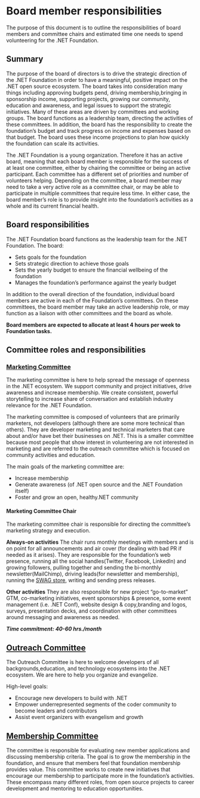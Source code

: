 # Board member responsibilities

The purpose of this document is to outline the responsibilities of board members and committee chairs and estimated time one needs to spend volunteering for the .NET Foundation.

## Summary

The purpose of the board of directors is to drive the strategic direction of the .NET Foundation in order to have a meaningful, positive impact on the .NET open source ecosystem. The board takes into consideration many things including approving budgets pend, driving membership,bringing in sponsorship income, supporting projects, growing our community, education and awareness, and legal issues to support the strategic initiatives. Many of these areas are driven by committees and working groups. The board functions as a leadership team, directing the activities of these committees. In addition, the board has the responsibility to create the foundation’s budget and track progress on income and expenses based on that budget. The board uses these income projections to plan how quickly the foundation can scale its activities.

The .NET Foundation is a young organization. Therefore it has an active board, meaning that each board member is responsible for the success of at least one committee, either by chairing the committee or being an active participant. Each committee has a different set of priorities and number of volunteers helping. Depending on the committee, a board member may need to take a very active role as a committee chair, or may be able to participate in multiple committees that require less time. In either case, the board member’s role is to provide insight into the foundation’s activities as a whole and its current financial health.

## Board responsibilities

The .NET Foundation board functions as the leadership team for the .NET Foundation. The board:

- Sets goals for the foundation
- Sets strategic direction to achieve those goals
- Sets the yearly budget to ensure the financial wellbeing of the foundation
- Manages the foundation’s performance against the yearly budget

In addition to the overall direction of the foundation, individual board members are active in each of the Foundation’s committees. On these committees, the board member may take an active leadership role, or may function as a liaison with other committees and the board as whole.

**Board members are expected to allocate at least 4 hours per week to Foundation tasks.**

## Committee roles and responsibilities

### [Marketing Committee](https://github.com/dotnet-foundation/wg-marketing)

The marketing committee is here to help spread the message of openness in the .NET ecosystem. We support community and project initiatives, drive awareness and increase membership. We create consistent, powerful storytelling to increase share of conversation and establish industry relevance for the .NET Foundation.

The marketing committee is composed of volunteers that are primarily marketers, not developers (although there are some more technical than others). They are developer marketing and technical marketers that care about and/or have bet their businesses on .NET. This is a smaller committee because most people that show interest in volunteering are not interested in marketing and are referred to the outreach committee which is focused on community activities and education.

The main goals of the marketing committee are:

- Increase membership
- Generate awareness (of .NET open source and the .NET Foundation itself)
- Foster and grow an open, healthy.NET community

#### Marketing Committee Chair

The marketing committee chair is responsible for directing the committee’s marketing strategy and execution.

**Always-on activities** The chair runs monthly meetings with members and is on point for all announcements and air cover (for dealing with bad PR if needed as it arises). They are responsible for the foundation’s web presence, running all the social handles(Twitter, Facebook, LinkedIn) and growing followers, pulling together and sending the bi-monthly newsletter(MailChimp), driving leads(for newsletter and membership), running the [SWAG store](https://store.dotnetfoundation.org), writing and sending press releases.

**Other activities** They are also responsible for new project “go-to-market” GTM, co-marketing initiatives, event sponsorships & presence, some event management (i.e. .NET Conf), website design & copy,branding and logos, surveys, presentation decks, and coordination with other committees around messaging and awareness as needed.

***Time commitment: 40-60 hrs./month***

## [Outreach Committee](https://github.com/dotnet-foundation/wg-outreach)

The Outreach Committee is here to welcome developers of all backgrounds,education, and technology ecosystems into the .NET ecosystem. We are here to help you organize and evangelize.

High-level goals:

- Encourage new developers to build with .NET
- Empower underrepresented segments of the coder community to become leaders and contributors
- Assist event organizers with evangelism and growth

## [Membership Committee](https://github.com/dotnet-foundation/wg-membership)

The committee is responsible for evaluating new member applications and discussing membership criteria. The goal is to grow the membership in the foundation, and ensure that members feel that foundation membership provides value. This committee works to create new initiatives that encourage our membership to participate more in the foundation’s activities. These encompass many different roles, from open source projects to career development and mentoring to education opportunities.
